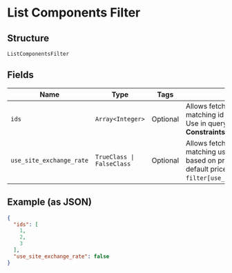 
# List Components Filter

## Structure

`ListComponentsFilter`

## Fields

| Name | Type | Tags | Description |
|  --- | --- | --- | --- |
| `ids` | `Array<Integer>` | Optional | Allows fetching components with matching id based on provided value. Use in query `filter[ids]=1,2,3`.<br>**Constraints**: *Minimum Items*: `1` |
| `use_site_exchange_rate` | `TrueClass \| FalseClass` | Optional | Allows fetching components with matching use_site_exchange_rate based on provided value (refers to default price point). Use in query `filter[use_site_exchange_rate]=true`. |

## Example (as JSON)

```json
{
  "ids": [
    1,
    2,
    3
  ],
  "use_site_exchange_rate": false
}
```

